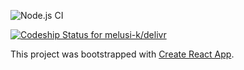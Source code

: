 ![Node.js CI](https://github.com/melusi-k/delivr/workflows/Node.js%20CI/badge.svg)

[![Codeship Status for melusi-k/delivr](https://app.codeship.com/projects/1532b4f0-2cda-0138-b76d-7ac8e46841b3/status?branch=master)](https://app.codeship.com/projects/384632)

This project was bootstrapped with [Create React App](https://github.com/facebook/create-react-app).
